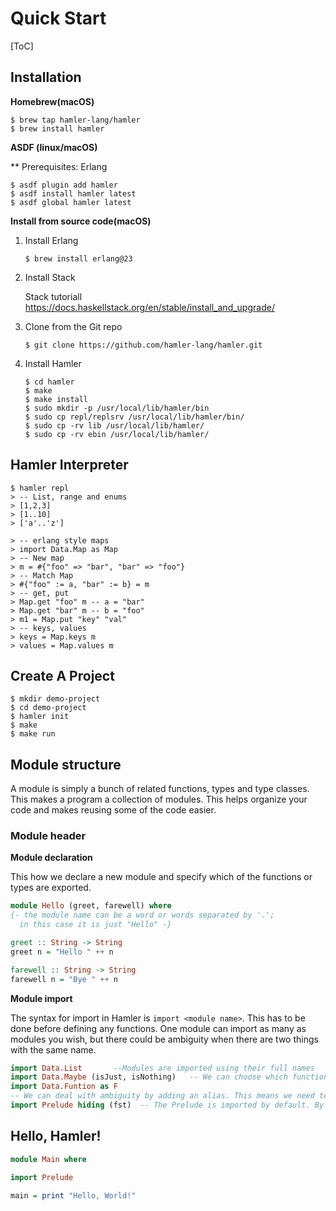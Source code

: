 # Quick Start

[ToC]

## Installation

**Homebrew(macOS)**

```shell
$ brew tap hamler-lang/hamler
$ brew install hamler
```

**ASDF (linux/macOS)**

** Prerequisites: Erlang

```shell
$ asdf plugin add hamler
$ asdf install hamler latest
$ asdf global hamler latest
```

**Install from source code(macOS)**

1. Install Erlang

   ```shell
   $ brew install erlang@23
   ```

2. Install Stack

   Stack tutoriall https://docs.haskellstack.org/en/stable/install_and_upgrade/

3. Clone from the Git repo

   ```shell
   $ git clone https://github.com/hamler-lang/hamler.git
   ```

4. Install Hamler

   ```shell
   $ cd hamler
   $ make
   $ make install
   $ sudo mkdir -p /usr/local/lib/hamler/bin
   $ sudo cp repl/replsrv /usr/local/lib/hamler/bin/
   $ sudo cp -rv lib /usr/local/lib/hamler/
   $ sudo cp -rv ebin /usr/local/lib/hamler/
   ```

## Hamler Interpreter

```shell
$ hamler repl
> -- List, range and enums
> [1,2,3]
> [1..10]
> ['a'..'z']

> -- erlang style maps
> import Data.Map as Map
> -- New map
> m = #{"foo" => "bar", "bar" => "foo"}
> -- Match Map
> #{"foo" := a, "bar" := b} = m
> -- get, put
> Map.get "foo" m -- a = "bar"
> Map.get "bar" m -- b = "foo"
> m1 = Map.put "key" "val"
> -- keys, values
> keys = Map.keys m
> values = Map.values m
```

## Create A Project

```shell
$ mkdir demo-project
$ cd demo-project
$ hamler init
$ make
$ make run
```

## Module structure

A module is simply a bunch of related functions, types and type classes. This makes a program a collection of modules. This helps organize your code and makes reusing some of the code easier.

### Module header

**Module declaration**

This how we declare a new module and specify which of the functions or types are exported.

```haskell
module Hello (greet, farewell) where
{- the module name can be a word or words separated by '.';
  in this case it is just "Hello" -}

greet :: String -> String
greet n = "Hello " ++ n

farewell :: String -> String
farewell n = "Bye " ++ n
```

**Module import**

The syntax for import in Hamler is `import <module name>`. This has to be done before defining any functions. One module can import as many as modules you wish, but there could be ambiguity when there are two things with the same name.

```haskell
import Data.List       --Modules are imported using their full names
import Data.Maybe (isJust, isNothing)   -- We can choose which functions to import
import Data.Funtion as F
-- We can deal with ambiguity by adding an alias. This means we need to add "F." before every function that is exposed from Data.Function to specify that it is from this module
import Prelude hiding (fst)  -- The Prelude is imported by default. By hiding `fst`, we can define our own version.
```
## Hello, Hamler!

```haskell
module Main where

import Prelude

main = print "Hello, World!"
```
